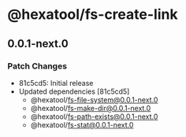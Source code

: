 # @hexatool/fs-create-link

## 0.0.1-next.0

### Patch Changes

- 81c5cd5: Initial release
- Updated dependencies [81c5cd5]
  - @hexatool/fs-file-system@0.0.1-next.0
  - @hexatool/fs-make-dir@0.0.1-next.0
  - @hexatool/fs-path-exists@0.0.1-next.0
  - @hexatool/fs-stat@0.0.1-next.0

